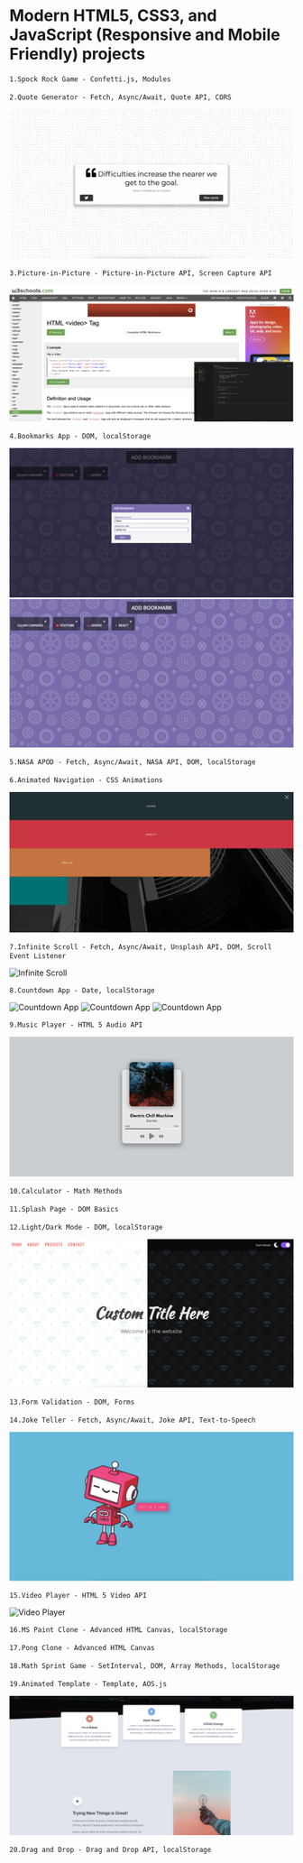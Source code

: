 # Modern HTML5, CSS3, and JavaScript (Responsive and Mobile Friendly) projects

    1.Spock Rock Game - Confetti.js, Modules

    2.Quote Generator - Fetch, Async/Await, Quote API, CORS

![Quote Generator](https://github.com/iuliancarnaru/twenty-js-projects/blob/main/quote-generator/assets/Screenshot%202021-02-22%20at%2021.37.31.png 'Snapshot')

    3.Picture-in-Picture - Picture-in-Picture API, Screen Capture API

![Picture-in-Picture](https://github.com/iuliancarnaru/twenty-js-projects/blob/main/picture-in-picture/assets/Screenshot%202021-02-23%20at%2015.57.47.png 'Snapshot')

    4.Bookmarks App - DOM, localStorage

![Bookmarks App](https://github.com/iuliancarnaru/twenty-js-projects/blob/main/bookmark-keeper/assets/Screenshot%202021-03-03%20at%2022.55.49.png 'Snapshot')
![Bookmarks App](https://github.com/iuliancarnaru/twenty-js-projects/blob/main/bookmark-keeper/assets/Screenshot%202021-03-03%20at%2022.56.02.png 'Snapshot2')

    5.NASA APOD - Fetch, Async/Await, NASA API, DOM, localStorage

    6.Animated Navigation - CSS Animations

![Animated Navigation](https://github.com/iuliancarnaru/twenty-js-projects/blob/main/navigation-nation/assets/Screenshot%202021-02-25%20at%2015.49.45.png 'Snapshot')

    7.Infinite Scroll - Fetch, Async/Await, Unsplash API, DOM, Scroll Event Listener

![Infinite Scroll](https://github.com/iuliancarnaru/twenty-js-projects/blob/main/infinite-scroll/assets/snapshot/Screenshot%202021-02-23%20at%2013.33.47.png 'Snapshot')

    8.Countdown App - Date, localStorage

![Countdown App](https://github.com/iuliancarnaru/twenty-js-projects/blob/main/custom-countdown/assets/Screenshot%202021-03-02%20at%2022.05.14.png 'Snapshot')
![Countdown App](https://github.com/iuliancarnaru/twenty-js-projects/blob/main/custom-countdown/assets/Screenshot%202021-03-02%20at%2022.05.27.png 'Snapshot2')
![Countdown App](https://github.com/iuliancarnaru/twenty-js-projects/blob/main/custom-countdown/assets/Screenshot%202021-03-02%20at%2022.05.51.png 'Snapshot3')

    9.Music Player - HTML 5 Audio API

![Music Player](https://github.com/iuliancarnaru/twenty-js-projects/blob/main/music-player/assets/Screenshot%202021-02-25%20at%2016.52.53.png 'Snapshot')

    10.Calculator - Math Methods

    11.Splash Page - DOM Basics

    12.Light/Dark Mode - DOM, localStorage

![Light/Dark Mode](https://github.com/iuliancarnaru/twenty-js-projects/blob/main/light-dark-mode/assets/Screenshot%202021-02-24%20at%2015.54.28.png 'Snapshot')

    13.Form Validation - DOM, Forms

    14.Joke Teller - Fetch, Async/Await, Joke API, Text-to-Speech

![Joke Teller](https://github.com/iuliancarnaru/twenty-js-projects/blob/main/joke-teller/assets/Screenshot%202021-02-23%20at%2021.44.04.png 'Snapshot')

    15.Video Player - HTML 5 Video API

![Video Player](https://github.com/iuliancarnaru/twenty-js-projects/blob/main/video-player/assets/Screenshot%202021-03-05%20at%2018.29.45.png 'Snapshot')

    16.MS Paint Clone - Advanced HTML Canvas, localStorage

    17.Pong Clone - Advanced HTML Canvas

    18.Math Sprint Game - SetInterval, DOM, Array Methods, localStorage

    19.Animated Template - Template, AOS.js

![Animated Template](https://github.com/iuliancarnaru/twenty-js-projects/blob/main/animated-template/assets/Screenshot%202021-02-25%20at%2011.19.41.png 'Snapshot')

    20.Drag and Drop - Drag and Drop API, localStorage
